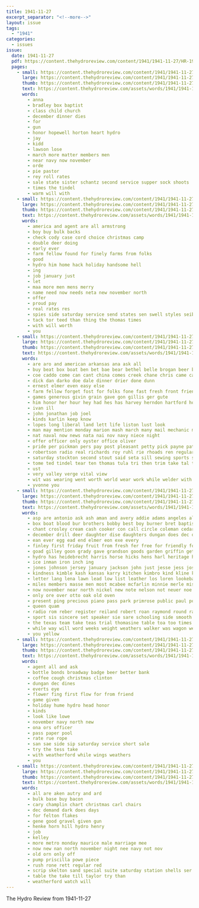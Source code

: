 ```yaml
---
title: 1941-11-27
excerpt_separator: "<!--more-->"
layout: issue
tags:
  - "1941"
categories:
  - issues
issue:
  date: 1941-11-27
  pdf: https://content.thehydroreview.com/content/1941/1941-11-27/HR-1941-11-27.pdf
  pages:
    - small: https://content.thehydroreview.com/content/1941/1941-11-27/small/HR-1941-11-27-01.jpg
      large: https://content.thehydroreview.com/content/1941/1941-11-27/large/HR-1941-11-27-01.jpg
      thumb: https://content.thehydroreview.com/content/1941/1941-11-27/thumbnails/HR-1941-11-27-01.jpg
      text: https://content.thehydroreview.com/assets/words/1941/1941-11-27/HR-1941-11-27-01.txt
      words:
        - anna
        - bradley box baptist
        - class child church
        - december dinner dies
        - for
        - gun
        - honor hopewell horton heart hydro
        - jay
        - kidd
        - lawson lose
        - march more matter members men
        - near navy now november
        - orde
        - pie pastor
        - rey roll rates
        - sale state sister schantz second service supper sock shoots
        - times the tindel
        - warm will with
    - small: https://content.thehydroreview.com/content/1941/1941-11-27/small/HR-1941-11-27-02.jpg
      large: https://content.thehydroreview.com/content/1941/1941-11-27/large/HR-1941-11-27-02.jpg
      thumb: https://content.thehydroreview.com/content/1941/1941-11-27/thumbnails/HR-1941-11-27-02.jpg
      text: https://content.thehydroreview.com/assets/words/1941/1941-11-27/HR-1941-11-27-02.txt
      words:
        - america and agent are all armstrong
        - boy buy bulk backs
        - check cody case cord choice christmas camp
        - double deer doing
        - early ever
        - farm fellow found for finely farms from folks
        - good
        - hydro him home hack holiday handsome hell
        - ing
        - job january just
        - let
        - maa more men mens merry
        - name need now needs neta new november north
        - offer
        - proud pay
        - real rates res
        - spies side saturday service send states sen swell styles seiberling seals smart station special
        - tack tor teed than thing the thomas times
        - with will worth
        - you
    - small: https://content.thehydroreview.com/content/1941/1941-11-27/small/HR-1941-11-27-03.jpg
      large: https://content.thehydroreview.com/content/1941/1941-11-27/large/HR-1941-11-27-03.jpg
      thumb: https://content.thehydroreview.com/content/1941/1941-11-27/thumbnails/HR-1941-11-27-03.jpg
      text: https://content.thehydroreview.com/assets/words/1941/1941-11-27/HR-1941-11-27-03.txt
      words:
        - are aro and american arkansas ana ask all
        - buy beat box boat ben bet bae bear bethel belle brogan beer book been best badge bec
        - coe caddo come can cant china comes creek chane chris came care colony chief county civil
        - dick dan darko doe dale dinner drier done dunn
        - ernest elmer even easy else
        - farm fellow forget fost for folks fone fast fresh front friends fanny fun first from few free
        - games generous givin grain gave gon gillis ger gute
        - him honor her hour hey had hes has harvey herndon hartford horace how home high hak hydro harold
        - ivan ill
        - john jonathan job joel
        - kinds karlin keep know
        - lopes long liberal land lett life liston lust look
        - man may mention monday marion mash march many mail mechanic mason made more matter martin miles
        - nat naval now news nata nai nov navy niece night
        - offer officer only oyster office oliver
        - pride per pickman pers pay post pleasant petty pick payne patterson press proud pages part ports price paper
        - robertson radio real richards roy ruhl rie rhoads ren regular rear roark richard ray
        - saturday stockton second stout said seta sill sewing sports sister seed sea sunday sunda send son say special season such sell sams sil som
        - tome ted tindel tear ten thomas tula tri then trim take tal than too the tell tho
        - ust
        - very valley verge vital view
        - wit was wearing went worth world wear work while welder with williams want wieland water will
        - yvonne you
    - small: https://content.thehydroreview.com/content/1941/1941-11-27/small/HR-1941-11-27-04.jpg
      large: https://content.thehydroreview.com/content/1941/1941-11-27/large/HR-1941-11-27-04.jpg
      thumb: https://content.thehydroreview.com/content/1941/1941-11-27/thumbnails/HR-1941-11-27-04.jpg
      text: https://content.thehydroreview.com/assets/words/1941/1941-11-27/HR-1941-11-27-04.txt
      words:
        - asp are antonio ask ash aman and avery addie adams angeles all amey aid
        - box boat blood bur brothers bobby best boy burner bret baptist bor bridgeport bank boys bottom book been bernardino beth bury bridle
        - chant crosley cream cash cooker con call circle coleman cedar credit cane cott choice cattle close canyon cot crown cor city charles church chesnutt carver card car clerk county cal can care case chairs clyde chest
        - december drill deer daughter dise daughters dungan does dec dennis dresser date dee during death day drop dalke
        - ean ever egg ead end elmer eon exe every
        - finley first friday fruit from fresh fer free for friendly fort fleet falls floor freeman farmer farm fast friends floyd ford
        - goad gilley goon grady gave grandson goods garden griffin getting given giant
        - hydro has heidebrecht harris horse hicks hens harl heritage held hour haggard har hose head hinton heberle home hot hogan how huntington hie hoard had haag her harness high
        - ice inman iron inch ing
        - jones johnson jersey january jackson john just jesse jess josephine
        - kindness kimble kash kansas karry kitchen kimbro kind kline king kit kettle
        - letter lang lena lawn lead low list leather los loren lookeba lucile lister last leroy late
        - miles members masse men most mcabee mcfarlin minnie merle mise mike mash mower may moses made must more marsh mention miller model mccully mar mare margaret monday
        - now november near north nickel new note nelson not neuer noe need naval navy
        - only ore over otto oak old oven
        - present ping precious piano pass park primrose public paul pounds patterson pennington pay plate phelps
        - queen quam
        - radio rom reber register reiland robert roan raymond round rate row rocky reasons rum regular relle richard roll reason red rowan rockers
        - sport sis sincere set speaker sie sare schooling side smooth sea schools sarah strong supp stock sister sur sparks school sale sam seaman schoo small shattuck stove springs scott sanders schock start stone speakes settle sour sunday ship san saturday sewing
        - the texas team take teas trial thomasine table toa too times ted them trailer ton than tones tucker
        - while way will word weeks weight weathers walker was wagon weatherford why went willoughby wheel whitley with week west
        - you yellow
    - small: https://content.thehydroreview.com/content/1941/1941-11-27/small/HR-1941-11-27-05.jpg
      large: https://content.thehydroreview.com/content/1941/1941-11-27/large/HR-1941-11-27-05.jpg
      thumb: https://content.thehydroreview.com/content/1941/1941-11-27/thumbnails/HR-1941-11-27-05.jpg
      text: https://content.thehydroreview.com/assets/words/1941/1941-11-27/HR-1941-11-27-05.txt
      words:
        - agent all and ask
        - bottle bonds broadway badge beer better bank
        - coffee cough christmas clinton
        - dungan dec dines
        - everts eye
        - flower fing first flow for from friend
        - game given
        - holiday hume hydro head honor
        - kinds
        - look like lowe
        - november navy north new
        - ona ors officer
        - pass paper pool
        - rate rue rope
        - san sae side sip saturday service short sale
        - try the tess take
        - with weatherford while wings weathers
        - you
    - small: https://content.thehydroreview.com/content/1941/1941-11-27/small/HR-1941-11-27-06.jpg
      large: https://content.thehydroreview.com/content/1941/1941-11-27/large/HR-1941-11-27-06.jpg
      thumb: https://content.thehydroreview.com/content/1941/1941-11-27/thumbnails/HR-1941-11-27-06.jpg
      text: https://content.thehydroreview.com/assets/words/1941/1941-11-27/HR-1941-11-27-06.txt
      words:
        - all are aken autry and ard
        - bulk base buy bacon
        - cary champlin chart christmas carl chairs
        - dec demand dark does days
        - for felton flakes
        - gene good gravel given gun
        - henke horn hill hydro henry
        - job
        - kelley
        - more metro monday maurice male marriage mee
        - now new nan north november night nee navy not nov
        - old orn only off
        - pump priscilla powe piece
        - rush rone rett regular red
        - scrip skelton sand special suite saturday station shells ser side sunday
        - table the take till taylor try than
        - weatherford watch will
---
```


The Hydro Review from 1941-11-27

<!--more-->

